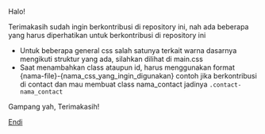 Halo!

Terimakasih sudah ingin berkontribusi di repository ini, nah ada beberapa yang harus diperhatikan untuk berkontribusi di repository ini
- Untuk beberapa general css salah satunya terkait warna dasarnya mengikuti struktur yang ada, silahkan dilihat di main.css
- Saat menambahkan class ataupun id, harus menggunakan format {nama-file}-{nama_css_yang_ingin_digunakan} contoh jika berkontribusi di contact dan mau membuat class nama_contact jadinya `.contact-nama_contact`

Gampang yah, Terimakasih! 

[Endi](https://www.instagram.com/endilicious)
